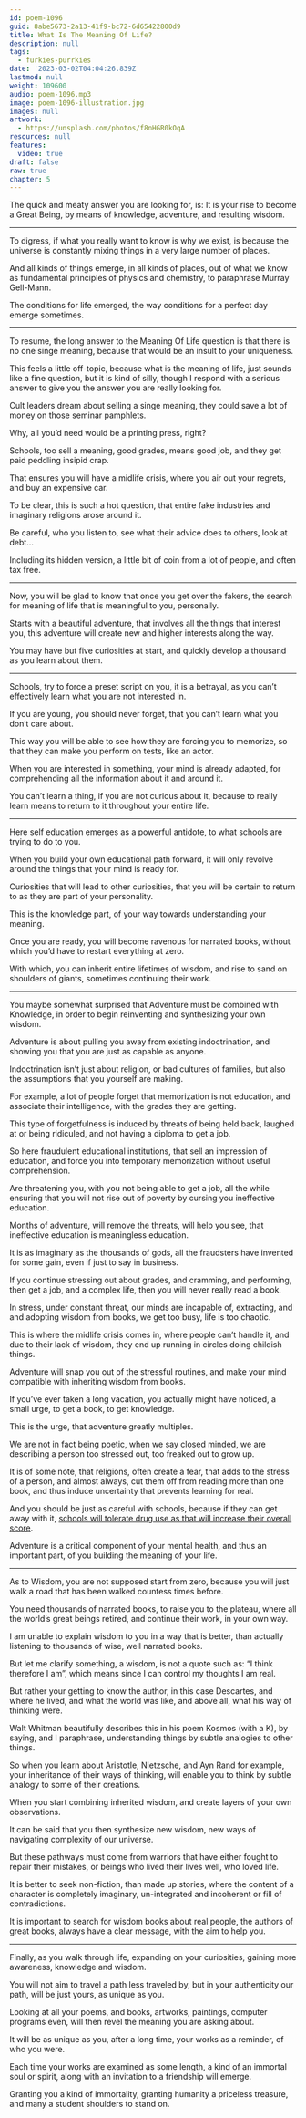 ```yaml
---
id: poem-1096
guid: 8abe5673-2a13-41f9-bc72-6d65422800d9
title: What Is The Meaning Of Life?
description: null
tags:
  - furkies-purrkies
date: '2023-03-02T04:04:26.839Z'
lastmod: null
weight: 109600
audio: poem-1096.mp3
image: poem-1096-illustration.jpg
images: null
artwork:
  - https://unsplash.com/photos/f8nHGR0kOqA
resources: null
features:
  video: true
draft: false
raw: true
chapter: 5
---
```


The quick and meaty answer you are looking for, is:
It is your rise to become a Great Being, by means of knowledge, adventure, and resulting wisdom.

---

To digress, if what you really want to know is why we exist,
is because the universe is constantly mixing things in a very large number of places.

And all kinds of things emerge, in all kinds of places,
out of what we know as fundamental principles of physics and chemistry, to paraphrase Murray Gell-Mann.

The conditions for life emerged,
the way conditions for a perfect day emerge sometimes.

---

To resume, the long answer to the Meaning Of Life question is that there is no one singe meaning,
because that would be an insult to your uniqueness.

This feels a little off-topic, because what is the meaning of life,
just sounds like a fine question, but it is kind of silly, though I respond with a serious answer to give you the answer you are really looking for.

Cult leaders dream about selling a singe meaning,
they could save a lot of money on those seminar pamphlets.

Why, all you’d need would be a printing press,
right?

Schools, too sell a meaning, good grades, means good job,
and they get paid peddling insipid crap.

That ensures you will have a midlife crisis, where you air out your regrets,
and buy an expensive car.

To be clear, this is such a hot question,
that entire fake industries and imaginary religions arose around it.

Be careful, who you listen to,
see what their advice does to others, look at debt…

Including its hidden version,
a little bit of coin from a lot of people, and often tax free.

---

Now, you will be glad to know that once you get over the fakers,
the search for meaning of life that is meaningful to you, personally.

Starts with a beautiful adventure, that involves all the things that interest you,
this adventure will create new and higher interests along the way.

You may have but five curiosities at start,
and quickly develop a thousand as you learn about them.

---

Schools, try to force a preset script on you,
it is a betrayal, as you can’t effectively learn what you are not interested in.

If you are young, you should never forget,
that you can’t learn what you don’t care about.

This way you will be able to see how they are forcing you to memorize,
so that they can make you perform on tests, like an actor.

When you are interested in something, your mind is already adapted,
for comprehending all the information about it and around it.

You can’t learn a thing, if you are not curious about it,
because to really learn means to return to it throughout your entire life.

---

Here self education emerges as a powerful antidote,
to what schools are trying to do to you.

When you build your own educational path forward,
it will only revolve around the things that your mind is ready for.

Curiosities that will lead to other curiosities,
that you will be certain to return to as they are part of your personality.

This is the knowledge part,
of your way towards understanding your meaning.

Once you are ready, you will become ravenous for narrated books,
without which you’d have to restart everything at zero.

With which, you can inherit entire lifetimes of wisdom,
and rise to sand on shoulders of giants, sometimes continuing their work.

---

You maybe somewhat surprised that Adventure must be combined with Knowledge,
in order to begin reinventing and synthesizing your own wisdom.

Adventure is about pulling you away from existing indoctrination,
and showing you that you are just as capable as anyone.

Indoctrination isn’t just about religion, or bad cultures of families,
but also the assumptions that you yourself are making.

For example, a lot of people forget that memorization is not education,
and associate their intelligence, with the grades they are getting.

This type of forgetfulness is induced by threats of being held back,
laughed at or being ridiculed, and not having a diploma to get a job.

So here fraudulent educational institutions, that sell an impression of education,
and force you into temporary memorization without useful comprehension.

Are threatening you, with you not being able to get a job,
all the while ensuring that you will not rise out of poverty by cursing you ineffective education.

Months of adventure, will remove the threats, will help you see,
that ineffective education is meaningless education.

It is as imaginary as the thousands of gods,
all the fraudsters have invented for some gain, even if just to say in business.

If you continue stressing out about grades, and cramming, and performing,
then get a job, and a complex life, then you will never really read a book.

In stress, under constant threat, our minds are incapable of,
extracting, and and adopting wisdom from books, we get too busy, life is too chaotic.

This is where the midlife crisis comes in, where people can’t handle it,
and due to their lack of wisdom, they end up running in circles doing childish things.

Adventure will snap you out of the stressful routines,
and make your mind compatible with inheriting wisdom from books.

If you’ve ever taken a long vacation,
you actually might have noticed, a small urge, to get a book, to get knowledge.

This is the urge,
that adventure greatly multiples.

We are not in fact being poetic, when we say closed minded,
we are describing a person too stressed out, too freaked out to grow up.

It is of some note, that religions, often create a fear, that adds to the stress of a person,
and almost always, cut them off from reading more than one book, and thus induce uncertainty that prevents learning for real.

And you should be just as careful with schools, because if they can get away with it,
[schools will tolerate drug use as that will increase their overall score](https://www.youtube.com/watch?v=VqWnumbraI4).

Adventure is a critical component of your mental health,
and thus an important part, of you building the meaning of your life.

---

As to Wisdom, you are not supposed start from zero,
because you will just walk a road that has been walked countess times before.

You need thousands of narrated books, to raise you to the plateau,
where all the world’s great beings retired, and continue their work, in your own way.

I am unable to explain wisdom to you in a way that is better,
than actually listening to thousands of wise, well narrated books.

But let me clarify something, a wisdom, is not a quote such as:
“I think therefore I am”, which means since I can control my thoughts I am real.

But rather your getting to know the author, in this case Descartes,
and where he lived, and what the world was like, and above all, what his way of thinking were.

Walt Whitman beautifully describes this in his poem Kosmos (with a K),
by saying, and I paraphrase, understanding things by subtle analogies to other things.

So when you learn about Aristotle, Nietzsche, and Ayn Rand for example,
your inheritance of their ways of thinking, will enable you to think by subtle analogy to some of their creations.

When you start combining inherited wisdom,
and create layers of your own observations.

It can be said that you then synthesize new wisdom,
new ways of navigating complexity of our universe.

But these pathways must come from warriors that have either fought to repair their mistakes,
or beings who lived their lives well, who loved life.

It is better to seek non-fiction, than made up stories,
where the content of a character is completely imaginary, un-integrated and incoherent or fill of contradictions.

It is important to search for wisdom books about real people,
the authors of great books, always have a clear message, with the aim to help you.

---

Finally, as you walk through life, expanding on your curiosities,
gaining more awareness, knowledge and wisdom.

You will not aim to travel a path less traveled by,
but in your authenticity our path, will be just yours, as unique as you.

Looking at all your poems, and books, artworks, paintings,
computer programs even, will then revel the meaning you are asking about.

It will be as unique as you, after a long time,
your works as a reminder, of who you were.

Each time your works are examined as some length,
a kind of an immortal soul or spirit, along with an invitation to a friendship will emerge.

Granting you a kind of immortality, granting humanity a priceless treasure,
and many a student shoulders to stand on.
